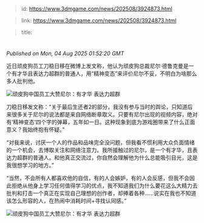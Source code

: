 > id: https://www.3dmgame.com/news/202508/3924873.html

> link: https://www.3dmgame.com/news/202508/3924873.html

> title: 

# 
_Published on Mon, 04 Aug 2025 01:52:20 GMT_

近日顽皮狗员工刀稳日移在微博上发文称，他认为顽皮狗总裁尼尔·德鲁克曼是一个有才华且表达力超群的普通人，用“精神变态”来评价尼尔不妥，不明白为啥那么多人批判他。

![顽皮狗中国员工大赞尼尔：有才华 表达力超群](https://img.3dmgame.com/uploads/images/news/20250218/1739836244_132806_jpg_r.jpg)

刀稳日移发文称：“关于最后生还者2的部分，我没有参与当时的舆论，只知道后来很多关于尼尔的说法都是来自网络断章取义。只要有尼尔出现的视频内容，绝对有‘精神变态’四个字的弹幕，五年如一日。这种现象到底为游戏圈带来了什么正面意义？我始终抱有怀疑。”

“对我来说，讨厌一个人的作品和品味完全没问题，但我看不惯利用大众负面情绪的一个机会，去博取关注和网络注意力。我所接触过的尼尔，是一个有才华，且表达力超群的普通人。和他真正交流过，你自然会理解他为什么总能吸引目光，这是我很想学习的地方。”

“当然，不会所有人都喜欢他的自信，有的人会嫉妒，有的人会反感，但我不会因此拒绝从他身上学习任何值得学习的优点，我不知道我们为什么要花这么大精力去批判和打击一个真正在实现自己理想的创作者，却捧着各种……说实在我也不知道该怎么形容的人，在热闹中消耗时间+寻找认同感。”

![顽皮狗中国员工大赞尼尔：有才华 表达力超群](https://img.3dmgame.com/uploads/images/news/20250804/1754267389_243920.jpg)
